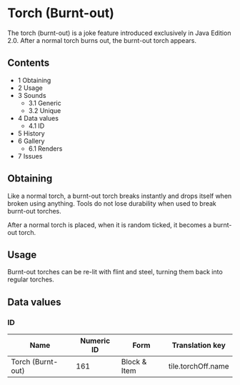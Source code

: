 # Torch (Burnt-out)
The torch (burnt-out) is a joke feature introduced exclusively in Java Edition 2.0. After a normal torch burns out, the burnt-out torch appears.

## Contents
- 1 Obtaining
- 2 Usage
- 3 Sounds
	- 3.1 Generic
	- 3.2 Unique
- 4 Data values
	- 4.1 ID
- 5 History
- 6 Gallery
	- 6.1 Renders
- 7 Issues

## Obtaining
Like a normal torch, a burnt-out torch breaks instantly and drops itself when broken using anything. Tools do not lose durability when used to break burnt-out torches.

After a normal torch is placed, when it is random ticked, it becomes a burnt-out torch.

## Usage
Burnt-out torches can be re-lit with flint and steel, turning them back into regular torches.

## Data values
### ID
| Name              | Numeric ID | Form         | Translation key    |
|-------------------|------------|--------------|--------------------|
| Torch (Burnt-out) | 161        | Block & Item | tile.torchOff.name |


